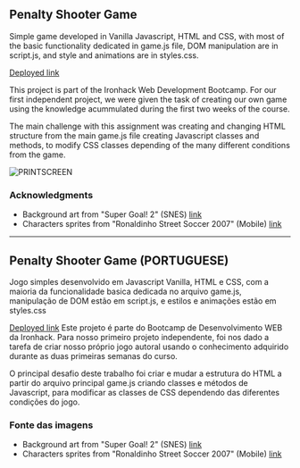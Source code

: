 ## Penalty Shooter Game 

Simple game developed in Vanilla Javascript, HTML and CSS, with most of the basic functionality dedicated in game.js file, DOM manipulation are in script.js, and style and animations are in styles.css.

[Deployed link](https://adhkr81.github.io/Penalty-Shooter-/)

This project is part of the Ironhack Web Development Bootcamp. For our first independent project, we were given the task of creating our own game using the knowledge acummulated during the first two weeks of the course.

The main challenge with this assignment was creating and changing HTML structure from the main game.js file creating Javascript classes and methods, to modify CSS classes depending of the many different conditions from the game.


![PRINTSCREEN](https://user-images.githubusercontent.com/104802360/173673903-d801dec6-e031-497a-bd86-f6c4cdde16b0.jpg)

### Acknowledgments

- Background art from "Super Goal! 2" (SNES) [link](https://spritedatabase.net/game/3029)
- Characters sprites from "Ronaldinho Street Soccer 2007" (Mobile) [link](https://spritedatabase.net/game/1373)


----------------------------------------------------------------------------------------------------------------


## Penalty Shooter Game (PORTUGUESE)

Jogo simples desenvolvido em Javascript Vanilla, HTML e CSS, com a maioria da funcionalidade basica dedicada no arquivo game.js, manipulação de DOM estão em script.js, e estilos e animações estão em styles.css

[Deployed link](https://adhkr81.github.io/Penalty-Shooter-/)
Este projeto é parte do Bootcamp de Desenvolvimento WEB da Ironhack. Para nosso primeiro projeto independente, foi nos dado a tarefa de criar nosso próprio jogo autoral usando o conhecimento adquirido durante as duas primeiras semanas do curso.

O principal desafio deste trabalho foi criar e mudar a estrutura do HTML a partir do arquivo principal game.js criando classes e métodos de Javascript, para modificar as classes de CSS dependendo das diferentes condições do jogo.

### Fonte das imagens

- Background art from "Super Goal! 2" (SNES) [link](https://spritedatabase.net/game/3029)
- Characters sprites from "Ronaldinho Street Soccer 2007" (Mobile) [link](https://spritedatabase.net/game/1373)



